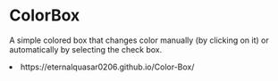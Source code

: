 # ColorBox
A simple colored box that changes color manually (by clicking on it) or automatically by selecting the check box.

<li> https://eternalquasar0206.github.io/Color-Box/ </li>
